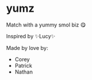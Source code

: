 # yumz

Match with a yummy smol biz 😋


Inspired by  ✨Lucy✨

Made by love by:

* Corey
* Patrick
* Nathan